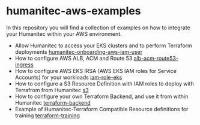 # humanitec-aws-examples

In this repository you will find a collection of examples on how to integrate your Humanitec within your AWS environment.

- Allow Humanitec to access your EKS clusters and to perform Terraform deployments [humanitec-onboarding-aws-iam-user](humanitec-onboarding-aws-iam-user)
- How to configure AWS ALB, ACM and Route 53 [alb-acm-route53-ingress](alb-acm-route53-ingress)
- How to configure AWS EKS IRSA (AWS EKS IAM roles for Service Accounts) for your workloads [iam-role-eks](iam-role-eks)
- How to configure a S3 Resource Definition with IAM roles to deploy with Terrafrom from Humanitec [s3](s3)
- How to configure your own Terraform Backend, and use it from within Humanitec [terraform-backend](terraform-backend)
- Example of Humanitec-Terraform Compatible Resource definitions for training [terraform-training](terraform-training)
